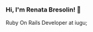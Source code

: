 ### Hi, I'm Renata Bresolin! 👋

Ruby On Rails Developer at iugu;
<!--
**renatabresolin/renatabresolin** is a ✨ _special_ ✨ repository because its `README.md` (this file) appears on your GitHub profile.

Here are some ideas to get you started:

- 🔭 I’m currently working as a Back End Ruby On Rails Developer at iugu;
- 🌱 I’m currently learning 
- 👯 I’m looking to collaborate on ...
- 🤔 I’m looking for help with ...
- 💬 Ask me about ...
- 📫 How to reach me: ...
- 😄 Pronouns: ...
- ⚡ Fun fact: I worked as a flight attentant for 7 years and I'd decided to dive into programming world recently
-->
